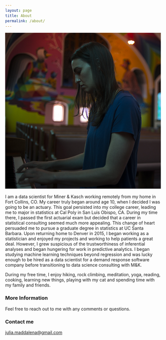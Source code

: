```yaml
---
layout: page
title: About
permalink: /about/
---
```


![Me](/images/julia_piano.jpg)

I am a data scientist for Miner & Kasch working remotely from my home in Fort Collins, CO. My career truly began around age 10, when I decided I was going to be an actuary. This goal persisted into my college career, leading me to major in statistics at Cal Poly in San Luis Obispo, CA. During my time there, I passed the first actuarial exam but decided that a career in statistical consulting seemed much more appealing. This change of heart persuaded me to pursue a graduate degree in statistics at UC Santa Barbara. Upon returning home to Denver in 2015, I began working as a statistician and enjoyed my projects and working to help patients a great deal. However, I grew suspicious of the trustworthiness of inferential analyses and began hungering for work in predictive analytics. I began studying machine learning techniques beyond regression and was lucky enough to be hired as a data scientist for a demand response software company before transitioning to data science consulting with M&K. 

During my free time, I enjoy hiking, rock climbing, meditation, yoga, reading, cooking, learning new things, playing with my cat and spending time with my family and friends.

### More Information

Feel free to reach out to me with any comments or questions.

### Contact me

[julia.maddalena@gmail.com](mailto:julia.maddalena@gmail.com)
